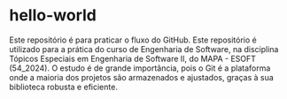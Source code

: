 # hello-world
Este repositório é para praticar o fluxo do GitHub.
Este repositório é utilizado para a prática do curso de Engenharia de Software, na disciplina Tópicos Especiais em Engenharia de Software II, do MAPA - ESOFT (54_2024). O estudo é de grande importância, pois o Git é a plataforma onde a maioria dos projetos são armazenados e ajustados, graças à sua biblioteca robusta e eficiente.

